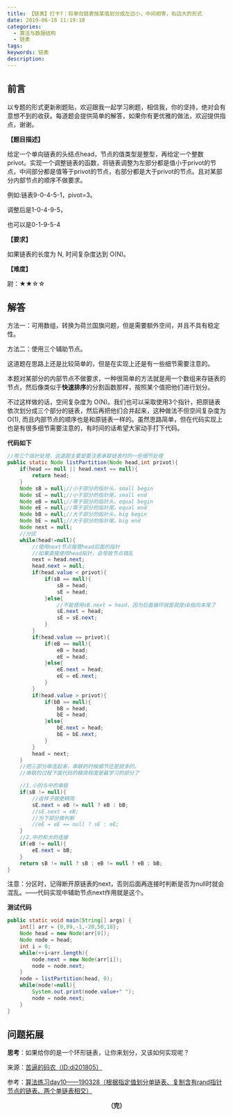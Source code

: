 ```yaml
---
title: 【链表】打卡7：将单向链表按某值划分成左边小，中间相等，右边大的形式
date: 2019-06-18 11:19:18
categories:
  - 算法与数据结构
  - 链表
tags:
keywords: 链表
description:
---
```


## 前言

以专题的形式更新刷题贴，欢迎跟我一起学习刷题，相信我，你的坚持，绝对会有意想不到的收获。每道题会提供简单的解答，如果你有更优雅的做法，欢迎提供指点，谢谢。

<!--more-->

**【题目描述】**

给定一个单向链表的头结点head，节点的值类型是整型，再给定一个整数privot。实现一个调整链表的函数，将链表调整为左部分都是值小于privot的节点，中间部分都是值等于privot的节点，右部分都是大于privot的节点。且对某部分内部节点的顺序不做要求。

例如:链表9-0-4-5-1，pivot=3。

调整后是1-0-4-9-5，

也可以是0-1-9-5-4

**【要求】**

如果链表的长度为 N, 时间复杂度达到 O(N)。

**【难度】**

尉：★★☆☆

## 解答

方法一：可用数组，转换为荷兰国旗问题，但是需要额外空间，并且不具有稳定性。

方法二：使用三个辅助节点。

这道题在思路上还是比较简单的，但是在实现上还是有一些细节需要注意的。

本题对某部分的内部节点不做要求，一种很简单的方法就是用一个数组来存链表的节点，然后像类似于**快速排序**的分割函数那样，按照某个值把他们进行划分。

不过这样做的话，空间复杂度为 O(N)。我们也可以采取使用3个指针，把原链表依次划分成三个部分的链表，然后再把他们合并起来，这种做法不但空间复杂度为 O(1), 而且内部节点的顺序也是和原链表一样的。虽然思路简单，但在代码实现上也是有很多细节需要注意的，有时间的话希望大家动手打下代码。

**代码如下**

```java
//用三个指针处理，这道题主要是要注意串联链表时的一些细节处理
public static Node listPartition(Node head,int privot){
    if(head == null || head.next == null){
        return head;
    }
    Node sB = null;//小于部分的指针头，small begin
    Node sE = null;//小于部分的指针尾，small end
    Node eB = null;//等于部分的指针头，equal begin
    Node eE = null;//等于部分的指针尾，equal end
    Node bB = null;//大于部分的指针头，big begin
    Node bE = null;//大于部分的指针尾，big end
    Node next = null;
    //分区
    while(head!=null){
        //使用next节点接管head后面的指针
        //如果直接使用head指针，会导致节点错乱
        next = head.next;
        head.next = null;
        if(head.value < privot){
            if(sB == null){
                sB = head;
                sE = head;
            }else{
                //不能使用sB.next = head，因为后面循环就是就是sB指向末尾了
                sE.next = head;
                sE = sE.next;
            }
        }
        if(head.value == privot){
            if(eB == null){
                eB = head;
                eE = head;
            }else{
                eE.next = head;
                eE = eE.next;
            }
        }
        if(head.value > privot){
            if(bB == null){
                bB = head;
                bE = head;
            }else{
                bE.next = head;
                bE = bE.next;
            }
        }
        head = next;
    }
    //把三部分串连起来，串联的时候细节还是挺多的，
    //串联的过程下面代码的精简程度是最学习的部分了

    //1.小的与中的串联
    if(sB != null){
        //这样子做更精简
        sE.next = eB != null ? eB : bB;
        //sE.next = eB;
        //为下部分做判断
        //eE = eE == null ? sE : eE;
    }
    //2.中的和大的连接
    if(eB != null){
        eE.next = bB;
    }
    return sB != null ? sB : eB != null ? eB : bB;
}
```

注意：分区时，记得断开原链表的next，否则后面再连接时判断是否为null时就会混乱。——代码实现中辅助节点next作用就是这个。

**测试代码**

~~~java
public static void main(String[] args) {
    int[] arr = {0,99,-1,-20,50,18};
    Node head = new Node(arr[0]);
    Node node = head;
    int i = 0;
    while(++i<arr.length){
        node.next = new Node(arr[i]);
        node = node.next;
    }
    node = listPartition(head, 0);
    while(node!=null){
        System.out.print(node.value+" ");
        node = node.next;
    }
}
~~~

## 问题拓展

**思考**：如果给你的是一个环形链表，让你来划分，又该如何实现呢？

来源：[苦逼的码农（ID:di201805）](<https://mp.weixin.qq.com/s?__biz=Mzg2NzA4MTkxNQ==&mid=2247485170&idx=2&sn=4b59194181890ad401e712558a0e98ff&chksm=ce404d26f937c4308b9a82b57b4fd55102033c84fbe2180b61dc508f8ee2cc65648534b982f1&scene=21#wechat_redirect>)

参考：[算法练习day10——190328（根据指定值划分单链表、复制含有rand指针节点的链表、两个单链表相交）](<https://blog.csdn.net/zhxin606a/article/details/88853917>)

<center style="font-weight:bold">（完）</center>
